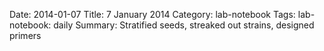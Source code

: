 Date: 2014-01-07
Title: 7 January 2014
Category: lab-notebook
Tags: lab-notebook: daily
Summary: Stratified seeds, streaked out strains, designed primers




